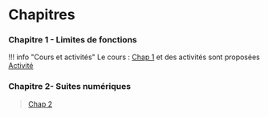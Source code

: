 # Chapitres 
### Chapitre 1 - Limites de fonctions 

!!! info "Cours et activités"
    Le cours : [Chap 1](./cours/Chap1/Cours-Chap1.pdf) et des activités sont proposées [Activité](./cours/Chap1/activite1.pdf)

### Chapitre 2- Suites numériques
> [Chap 2](./cours/Chap2/Cours-chap2.pdf)

